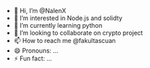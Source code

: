 - 👋 Hi, I’m @NalenX
- 👀 I’m interested in Node.js and solidty
- 🌱 I’m currently learning python
- 💞️ I’m looking to collaborate on crypto project
- 📫 How to reach me @fakultascuan
- 😄 Pronouns: ...
- ⚡ Fun fact: ...

<!---
NalenX/NalenX is a ✨ special ✨ repository because its `README.md` (this file) appears on your GitHub profile.
You can click the Preview link to take a look at your changes.
--->
